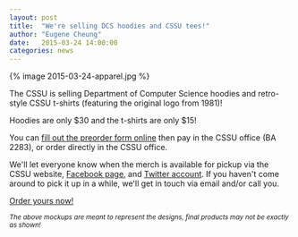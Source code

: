 ```yaml
---
layout: post
title:  "We're selling DCS hoodies and CSSU tees!"
author: "Eugene Cheung"
date:   2015-03-24 14:00:00
categories: news
---
```


{% image 2015-03-24-apparel.jpg %}

The CSSU is selling Department of Computer Science hoodies and retro-style CSSU t-shirts (featuring the original logo from 1981)!

Hoodies are only $30 and the t-shirts are only $15!

You can [fill out the preorder form online](/store) then pay in the CSSU office (BA 2283), or order directly in the CSSU office.

We'll let everyone know when the merch is available for pickup via the CSSU website, [Facebook page](https://www.facebook.com/UofTCSSU),
and [Twitter account](https://twitter.com/cssu). If you haven't come around to pick it up in a while, we'll get in touch via email and/or call you.

[Order yours now!](/store)

<small>*The above mockups are meant to represent the designs, final products may not be exactly as shown!*</small>
